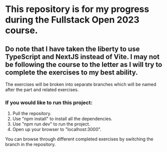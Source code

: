 # This repository is for my progress during the Fullstack Open 2023 course.

## Do note that I have taken the liberty to use TypeScript and NextJS instead of Vite. I may not be following the course to the letter as I will try to complete the exercises to my best ability.

The exercises will be broken into separate branches which will be named after the part and related exercises.

### If you would like to run this project:

1. Pull the repository.
2. Use "npm install" to install all the dependencies.
3. Use "npm run dev" to run the project.
4. Open up your browser to "localhost:3000".

You can browse through different completed exercises by switching the branch in the repository.